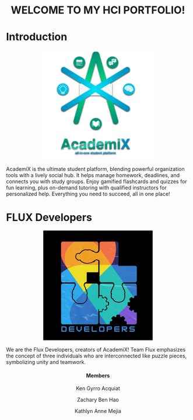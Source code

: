 
<h1 align="center"> WELCOME TO MY HCI PORTFOLIO!</h1>

# Introduction
<p align="center">
  <img src="Assets/academix-logo.png" width="300" alt="AcademiX Logo"><br>
</p>

AcademiX is the ultimate student platform, blending powerful organization tools with a lively social hub. It helps manage homework, deadlines, and connects you with study groups. Enjoy gamified flashcards and quizzes for fun learning, plus on-demand tutoring with qualified instructors for personalized help. Everything you need to succeed, all in one place!
  


# FLUX Developers
<p align="center">
  <img src="Assets/teamflux-logo.png" width="300" alt="Team Flux Logo">
</p>
We are the Flux Developers, creators of AcademiX! Team Flux emphasizes the concept of three individuals who are interconnected like puzzle pieces, symbolizing unity and teamwork.

<h4 align="center">Members</h4>
<p align="center">Ken Gyrro Acquiat</p>
<p align="center">Zachary Ben Hao</p>
<p align="center">Kathlyn Anne Mejia</p>
